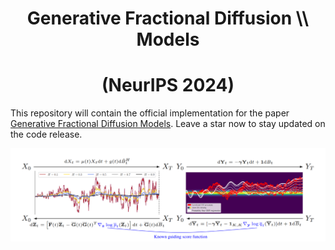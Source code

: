 <h1 align="center">Generative Fractional Diffusion \\ Models</h1> 

<h1 align="center">(NeurIPS 2024) </h1>

This repository will contain the official implementation for the paper [Generative Fractional Diffusion Models](https://arxiv.org/abs/2310.17638). Leave a star now to stay updated on the code release.

![cover](visuals/thumbnail.png)
